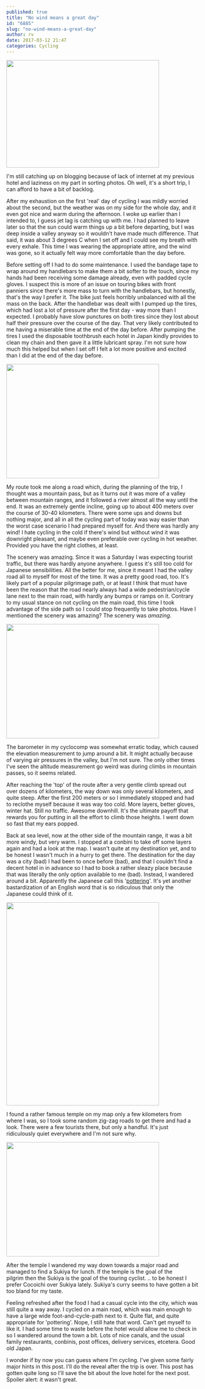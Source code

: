 ```yaml
---
published: true
title: "No wind means a great day"
id: "6885"
slug: "no-wind-means-a-great-day"
author: rv
date: 2017-03-12 21:47
categories: Cycling
---
```

<a href="https://s3.amazonaws.com/cfwblog/uploads/2017/03/IMG_0592PS.jpg"><img class="aligncenter size-medium wp-image-6886" src="https://s3.amazonaws.com/cfwblog/uploads/2017/03/IMG_0592PS-400x282.jpg" alt="" width="400" height="282"></a>

I'm still catching up on blogging because of lack of internet at my previous hotel and laziness on my part in sorting photos. Oh well, it's a short trip, I can afford to have a bit of backlog.

After my exhaustion on the first 'real' day of cycling I was mildly worried about the second, but the weather was on my side for the whole day, and it even got nice and warm during the afternoon. I woke up earlier than I intended to, I guess jet lag is catching up with me. I had planned to leave later so that the sun could warm things up a bit before departing, but I was deep inside a valley anyway so it wouldn't have made much difference. That said, it was about 3 degrees C when I set off and I could see my breath with every exhale. This time I was wearing the appropriate attire, and the wind was gone, so it actually felt way more comfortable than the day before.

Before setting off I had to do some maintenance. I used the bandage tape to wrap around my handlebars to make them a bit softer to the touch, since my hands had been receiving some damage already, even with padded cycle gloves. I suspect this is more of an issue on touring bikes with front panniers since there's more mass to turn with the handlebars, but honestly, that's the way I prefer it. The bike just feels horribly unbalanced with all the mass on the back. After the handlebar&nbsp;was dealt with I pumped up the tires, which had lost a lot of pressure after the first day - way more than I expected. I probably have slow punctures on both tires since they lost about half their pressure over the course of the day. That very likely contributed to me having a miserable time at the end of the day before. After pumping the tires I used the disposable toothbrush each hotel in Japan kindly provides to clean my chain and then gave it a little lubricant spray. I'm not sure how much this helped but when I set off I felt a lot more positive and excited than I did at the end of the day before.

<a href="https://s3.amazonaws.com/cfwblog/uploads/2017/03/IMG_0585.jpg"><img class="aligncenter size-medium wp-image-6891" src="https://s3.amazonaws.com/cfwblog/uploads/2017/03/IMG_0585-400x300.jpg" alt="" width="400" height="300"></a>

My route took me along a road which, during the planning of the trip, I thought was a mountain pass, but as it turns out it was more of a valley between mountain ranges, and it followed a river almost all the way until the end. It was an extremely gentle incline, going up to about 400 meters over the course of 30-40 kilometers. There were some ups and downs but nothing major, and all in all the cycling part of today was way easier than the worst case scenario I had prepared myself for. And there was hardly any wind! I hate cycling in the cold if there's wind but without wind it was downright pleasant, and maybe even preferable over cycling in hot weather. Provided you have the right clothes, at least.

The scenery was amazing. Since it was a Saturday&nbsp;I was expecting tourist traffic, but there was hardly anyone anywhere. I guess it's still too cold for Japanese sensibilities. All the better for me, since it meant I had the valley road all to myself for most of the time. It was a pretty good road, too. It's likely part of a popular pilgrimage path, or at least I think that must have been the reason that the road nearly always had a wide pedestrian/cycle lane next to the main road, with hardly any bumps or ramps on it. Contrary to my usual stance on not cycling on the main road, this time I took advantage of the side path so I could stop frequently to take photos. Have I mentioned the scenery was amazing? The scenery was <em>amazing</em>.

<a href="https://s3.amazonaws.com/cfwblog/uploads/2017/03/IMG_0638PS.jpg"><img class="aligncenter size-medium wp-image-6887" src="https://s3.amazonaws.com/cfwblog/uploads/2017/03/IMG_0638PS-400x300.jpg" alt="" width="400" height="300"></a>

The barometer in my cyclocomp was somewhat&nbsp;erratic today, which caused the elevation measurement to jump around a bit. It might actually because of varying air pressures in the valley, but I'm not sure. The only other times I've seen the altitude measurement go weird was during climbs in mountain passes, so it seems related.

After reaching the 'top' of the route after a very gentle climb spread out over dozens of kilometers, the way down was only several kilometers, and quite steep. After the first 200 meters or so I immediately stopped and had to reclothe myself because it was way too cold. More layers, better gloves, winter hat. Still no traffic. Awesome downhill. It's the ultimate payoff that rewards you for putting in all the effort to climb those heights. I went down so fast that my ears popped.

Back at sea level, now at the other side of the mountain range, it was a bit more windy, but very warm. I stopped at a conbini to take off some layers again and had a look at the map. I wasn't quite at my destination yet, and to be honest I wasn't much in a hurry to get there. The destination for the day was a city (bad) I had been to once before (bad), and that I couldn't find a decent hotel in in advance so I had to book a rather sleazy place because that was literally the only option available to me (bad). Instead, I wandered around a bit. Apparently the Japanese call this '<a href="https://pnwcyclist.wordpress.com/2014/02/02/pottering-in-japan-that-is-puttering-about-on-two-wheels/" target="_blank">pottering</a>'. It's yet another bastardization of an English word that is so ridiculous that only the Japanese could think of it.

<a href="https://s3.amazonaws.com/cfwblog/uploads/2017/03/IMG_0738.jpg"><img class="aligncenter wp-image-6888 size-medium" src="https://s3.amazonaws.com/cfwblog/uploads/2017/03/IMG_0738-e1489355088229-400x533.jpg" alt="" width="400" height="533"></a>

I found a rather famous temple on my map only a few kilometers from where I was, so I took some random zig-zag roads to get there and had a look. There were a few tourists there, but only a handful. It's just ridiculously quiet everywhere and I'm not sure why.&nbsp;

<a href="https://s3.amazonaws.com/cfwblog/uploads/2017/03/IMG_0752.jpg"><img class="aligncenter size-medium wp-image-6889" src="https://s3.amazonaws.com/cfwblog/uploads/2017/03/IMG_0752-400x300.jpg" alt="" width="400" height="300"></a>

After the temple I wandered my way down towards a major road and managed to find a Sukiya for lunch. If the temple is the goal&nbsp;of the pilgrim&nbsp;then the Sukiya is the goal&nbsp;of the touring cyclist. .. to be honest I prefer Cocoichi over Sukiya lately. Sukiya's curry seems to have gotten a bit too bland for my taste.

Feeling refreshed after the food I had a casual cycle into the city, which was still quite a way away. I cycled on a main road, which was main enough to have a large wide foot-and-cycle-path next to it. Quite flat, and quite appropriate for 'pottering'. Nope, I still hate that word. Can't get myself to like it. I had some time to waste before the hotel would allow me to check in so I wandered around the town a bit. Lots of nice canals, and the usual family restaurants, conbinis, post offices, delivery services, etcetera. Good old Japan.

I&nbsp;wonder if by now you can guess where I'm cycling. I've given some fairly major hints in this post. I'll do the reveal after the trip is over. This post has gotten quite long so I'll save the bit about the love hotel for the next post. Spoiler alert: it wasn't great.